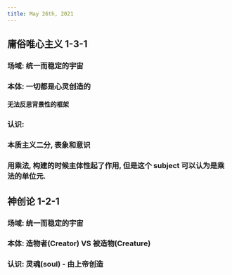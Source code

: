 ```yaml
---
title: May 26th, 2021
---
```


## 庸俗唯心主义 1-3-1
### 场域: 统一而稳定的宇宙
### 本体: 一切都是心灵创造的
#### 无法反思背景性的框架
### 认识:
### 本质主义二分, 表象和意识
### 用乘法, 构建的时候主体性起了作用, 但是这个 subject 可以认为是乘法的单位元.
## 神创论 1-2-1
### 场域: 统一而稳定的宇宙
### 本体: 造物者(Creator) VS 被造物(Creature)
### 认识: 灵魂(soul) - 由上帝创造
